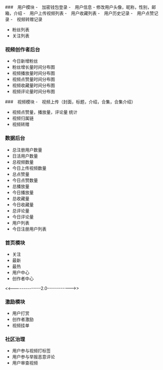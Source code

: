 ###　用户模块
-　加密钱包登录
-　用户信息
    - 修改用户头像，昵称，性别，邮箱，介绍
-　用户上传视频列表
-　用户收藏列表
-　用户历史记录
-　用户点赞记录
-　视频转赠记录
- 粉丝列表
- 关注列表

### 视频创作者后台
- 今日新增粉丝
- 粉丝增长量时间分布图
- 视频播放量时间分布图
- 视频点赞量时间分布图
- 视频收藏量时间分布图
- 视频评论量时间分布图

###　视频模块
-　视频上传（封面，标题，介绍，合集，合集介绍）
- 视频点赞量，播放量，评论量 统计
- 视频归属链
- 视频转赠

### 数据后台
- 总注册用户数量
- 日活用户数量
- 总视频数量
- 今日上传视频数量
- 总点赞量
- 今日点赞数量
- 总播放量
- 今日播放量
- 总收藏量
- 今日收藏量
- 总评论量
- 今日评论量
- 用户列表
- 今日注册用户列表


### 首页模块
- 关注
- 最新
- 最热
- 用户中心
- 创作者中心

<<--------------2.0------------>>
### 激励模块
- 用户打赏
- 创作者激励
- 视频挂单

### 社区治理
- 用户参与视频打标签
- 用户参与举报恶意评论
- 用户审查视频